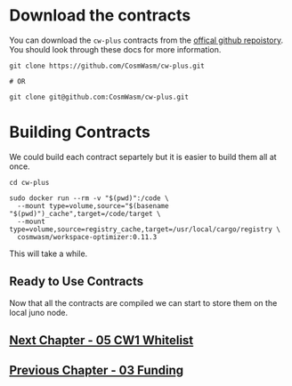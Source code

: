 
# Download the contracts

You can download the `cw-plus` contracts from the [offical github repoistory](https://github.com/CosmWasm/cw-plus). You should look through these docs for more information.

```
git clone https://github.com/CosmWasm/cw-plus.git

# OR

git clone git@github.com:CosmWasm/cw-plus.git
```


# Building Contracts
We could build each contract separtely but it is easier to build them all at once. 

```
cd cw-plus

sudo docker run --rm -v "$(pwd)":/code \
  --mount type=volume,source="$(basename "$(pwd)")_cache",target=/code/target \
  --mount type=volume,source=registry_cache,target=/usr/local/cargo/registry \
  cosmwasm/workspace-optimizer:0.11.3
```

This will take a while.


## Ready to Use Contracts

Now that all the contracts are compiled we can start to store them on the local juno node.


## [Next Chapter - 05 CW1 Whitelist](05-cw1-whitelist.md)


## [Previous Chapter - 03 Funding](03-Funding.md)



